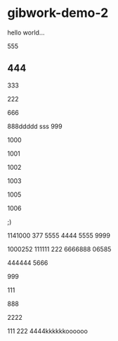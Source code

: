 # gibwork-demo-2

hello world...

555

444
-----

333

222

666

888ddddd
sss
999

1000

1001

1002

1003

1005

1006

;)

1141000
377
5555
4444
5555
9999

1000252
111111
222
6666888
06585

444444
5666

999

111

888

2222

111
222
4444kkkkkkoooooo
